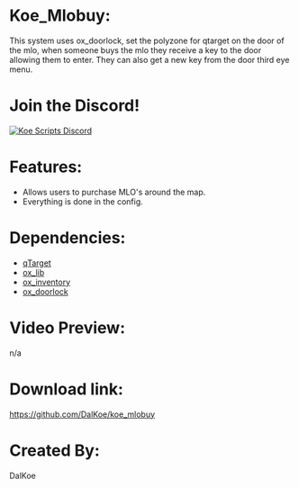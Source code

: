 # Koe_Mlobuy:
This system uses ox_doorlock, set the polyzone for qtarget on the door of the mlo, when someone buys the mlo they receive a key to the door allowing them to enter. They can also get a new key from the door third eye menu.

# Join the Discord!

[![Koe Scripts Discord](https://media.discordapp.net/attachments/973750342263144558/1003740741178249318/invite.png?width=810&height=216)](https://discord.gg/5JuxDnNm94)

# Features:
* Allows users to purchase MLO's around the map.
* Everything is done in the config.

# Dependencies:
* [qTarget](https://github.com/overextended/qtarget)
* [ox_lib](https://github.com/overextended/ox_lib)
* [ox_inventory](https://github.com/overextended/ox_inventory)
* [ox_doorlock](https://github.com/overextended/ox_doorlock)

# Video Preview:
n/a

# Download link:
https://github.com/DalKoe/koe_mlobuy

# Created By:
DalKoe

